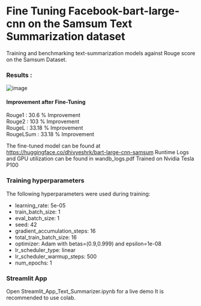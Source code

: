 # Fine Tuning Facebook-bart-large-cnn on the Samsum Text Summarization dataset
Training and benchmarking text-summarization models against Rouge score on the Samsum Dataset. 
### Results  : 
![image](https://github.com/dhivyeshrk/FineTuning-Facebook-bart-large-cnn/assets/99530121/807875cf-1efb-4346-9fbe-c667320299c5)

#### Improvement after Fine-Tuning
Rouge1 : 30.6 % Improvement <br>
Rouge2 : 103 % Improvement <br>
RougeL : 33.18 % Improvement <br>
RougeLSum : 33.18 % Improvement <br>

The fine-tuned model can be found at https://huggingface.co/dhivyeshrk/bart-large-cnn-samsum
Runtime Logs and GPU utilization can be found in wandb_logs.pdf
Trained on Nvidia Tesla P100 
### Training hyperparameters
The following hyperparameters were used during training:
- learning_rate: 5e-05
- train_batch_size: 1
- eval_batch_size: 1
- seed: 42
- gradient_accumulation_steps: 16
- total_train_batch_size: 16
- optimizer: Adam with betas=(0.9,0.999) and epsilon=1e-08
- lr_scheduler_type: linear
- lr_scheduler_warmup_steps: 500
- num_epochs: 1
### Streamlit App
Open Streamlit_App_Text_Summarizer.ipynb for a live demo
It is recommended to use colab.
